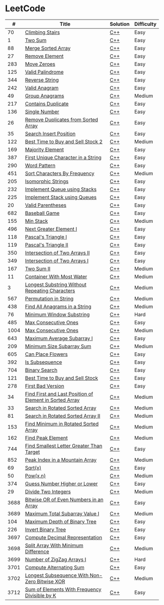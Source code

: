# LeetCode

| # | Title | Solution | Difficulty |
|---| ----- | -------- | ---------- |
|70|[Climbing Stairs](https://leetcode.com/problems/climbing-stairs) | [C++](/algorithms/c++/Climbing%20Stairs/ClimbingStairs.cpp) | Easy
|1|[Two Sum](https://leetcode.com/problems/two-sum/) | [C++](/algorithms/c++/Two%20Sum/TwoSum.cpp) | Easy
|88|[Merge Sorted Array](https://leetcode.com/problems/merge-sorted-array/) | [C++](/algorithms/c++/Merge%20Sorted%20Array/MergeSortedArray.cpp) | Easy
|27|[Remove Element](https://leetcode.com/problems/remove-element/) | [C++](/algorithms/c++/Remove%20Element/RemoveElement.cpp) | Easy
|283|[Move Zeroes](https://leetcode.com/problems/move-zeroes/) | [C++](/algorithms/c++/Move%20Zeroes/MoveZeroes.cpp) | Easy
|125|[Valid Palindrome](https://leetcode.com/problems/valid-palindrome/) | [C++](/algorithms/c%2B%2B/Valid%20Palindrome/ValidPalindrome.cpp) | Easy
|344|[Reverse String](https://leetcode.com/problems/reverse-string/) | [C++](/algorithms/c%2B%2B/Reverse%20String/ReverseString.cpp) | Easy
|242|[Valid Anagram](https://leetcode.com/problems/valid-anagram/) | [C++](/algorithms/c%2B%2B/Valid%20Anagram/ValidAnagram.cpp) | Easy
|49|[Group Anagrams](https://leetcode.com/problems/group-anagrams/) | [C++](/algorithms/c++/Group%20Anagrams/GroupAnagrams.cpp) | Medium
|217|[Contains Duplicate](https://leetcode.com/problems/contains-duplicate/) | [C++](/algorithms/c++/Contains%20Duplicate/ContainsDuplicate.cpp) | Easy
|136|[Single Number](https://leetcode.com/problems/contains-duplicate/) | [C++](/algorithms/c%2B%2B/Single%20Number/SingleNumber.cpp) | Easy
|26|[Remove Duplicates from Sorted Array](https://leetcode.com/problems/remove-duplicates-from-sorted-array/) | [C++](/algorithms/c++/Remove%20Duplicates%20from%20Sorted%20Array/RemoveDuplicatesfromSortedArray.cpp) | Easy
|35|[Search Insert Position](https://leetcode.com/problems/search-insert-position/) | [C++](/algorithms/c++/Search%20Insert%20Position/SearchInsertPosition.cpp) | Easy
|122|[Best Time to Buy and Sell Stock 2](https://leetcode.com/problems/best-time-to-buy-and-sell-stock-ii) | [C++](/algorithms/c++/Best%20Time%20to%20Buy%20and%20Sell%20Stock%202/BestTimetoBuyandSellStock2.cpp) | Medium
|169|[Majority Element](https://leetcode.com/problems/majority-element/) | [C++](/algorithms/c++/Majority%20Element/MajorityElement.cpp) | Easy
|387|[First Unique Character in a String](https://leetcode.com/problems/first-unique-character-in-a-string/description/) | [C++](/algorithms/c++/First%20Unique%20Character%20in%20a%20String/FirstUniqueCharacterinaString.cpp) | Easy
|290|[Word Pattern](https://leetcode.com/problems/word-pattern/) | [C++](/algorithms/c++/Word%20Pattern/WordPattern.cpp) | Easy
|451|[Sort Characters By Frequency](https://leetcode.com/problems/sort-characters-by-frequency/) | [C++](/algorithms/c++/Sort%20Characters%20By%20Frequency/SortCharactersByFrequency.cpp) | Medium
|205|[Isomorphic Strings](https://leetcode.com/problems/isomorphic-strings/) | [C++](/algorithms/c++/Isomorphic%20Strings/IsomorphicStrings.cpp) | Easy
|232|[Implement Queue using Stacks](https://leetcode.com/problems/implement-queue-using-stacks/) | [C++](/algorithms/c++/Implement%20Queue%20using%20Stacks/ImplementQueueusingStacks.cpp) | Easy
|225|[Implement Stack using Queues](https://leetcode.com/problems/implement-stack-using-queues/) | [C++](/algorithms/c++/Implement%20Stack%20using%20Queues/Imp) | Easy
|20|[Valid Parentheses](https://leetcode.com/problems/valid-parentheses/) | [C++](/algorithms/c++/Valid%20Parentheses/ValidParentheses.cpp) | Easy
|682|[Baseball Game](https://leetcode.com/problems/baseball-game/) | [C++](/algorithms/c++/Baseball%20Game/BaseballGame.cpp) | Easy
|155|[Min Stack](https://leetcode.com/problems/min-stack/) | [C++](/algorithms/c++/Min%20Stack/MinStack.cpp) | Medium
|496|[Next Greater Element I](https://leetcode.com/problems/next-greater-element-i/) | [C++](/algorithms/c%2B%2B/Next%20Greater%20Element%20I/NextGreaterElementI.cpp) | Easy
|118|[Pascal's Triangle I](https://leetcode.com/problems/pascals-triangle/) | [C++](/algorithms/c++/Pascal's%20Triangle%20I/Pascal'sTriangleI.cpp) | Easy
|119|[Pascal's Triangle II](https://leetcode.com/problems/pascals-triangle-ii/) | [C++](/algorithms/c++/Pascal's%20Triangle%20II/Pascal'sTriangleII.cpp) | Easy
|350|[Intersection of Two Arrays II](https://leetcode.com/problems/intersection-of-two-arrays-ii/) | [C++](/algorithms/c++/Intersection%20of%20Two%20Arrays%20II/IntersectionofTwoArraysII.cpp) | Easy
|349|[Intersection of Two Arrays I](https://leetcode.com/problems/intersection-of-two-arrays/) | [C++](/algorithms/c++/Intersection%20of%20Two%20Arrays%20I/IntersectionofTwoArraysI.cpp) | Easy
|167|[Two Sum II](https://leetcode.com/problems/two-sum-ii-input-array-is-sorted/) | [C++](/algorithms/c++/Two%20Sum%20II/TwoSumII.cpp) | Medium
|11|[Container With Most Water](https://leetcode.com/problems/container-with-most-water/) | [C++](/algorithms/c++/Container%20With%20Most%20Water/ContainerWithMostWater.cpp) | Medium
|3|[Longest Substring Without Repeating Characters](https://leetcode.com/problems/longest-substring-without-repeating-characters/) | [C++](/algorithms/c++/Longest%20Substring%20Without%20Repeating%20Characters/LongestSubstringWithoutRepeatingCharacters.cpp) | Medium
|567|[Permutation in String](https://leetcode.com/problems/permutation-in-string/) | [C++](/algorithms/c++/Permutation%20in%20String/PermutationinString.cpp) | Medium
|438|[Find All Anagrams in a String](https://leetcode.com/problems/find-all-anagrams-in-a-string/) | [C++](/algorithms/c++/Find%20All%20Anagrams%20in%20a%20String/FindAllAnagramsinaString.cpp) | Medium
|76|[Minimum Window Substring](https://leetcode.com/problems/minimum-window-substring/) | [C++](/algorithms/c++/Minimum%20Window%20Substring/MinimumWindowSubstring.cpp) | Hard
|485|[Max Consecutive Ones](https://leetcode.com/problems/max-consecutive-ones/) | [C++](/algorithms/c++/Max%20Consecutive%20Ones/MaxConsecutiveOnes.cpp) | Easy
|1004|[Max Consecutive Ones](https://leetcode.com/problems/max-consecutive-ones-iii/) | [C++](/algorithms/c++/Max%20Consecutive%20Ones%20III/MaxConsecutiveOnesIII.cpp) | Medium
|643|[Maximum Average Subarray I](https://leetcode.com/problems/maximum-average-subarray-i/) | [C++](/algorithms/c++/Maximum%20Average%20Subarray%20I/MaximumAverageSubarrayI.cpp) | Easy
|209|[Minimum Size Subarray Sum](https://leetcode.com/problems/minimum-size-subarray-sum/) | [C++](/algorithms/c++/Minimum%20Size%20Subarray%20Sum/MinimumSizeSubarraySum.cpp) | Medium
|605|[Can Place Flowers](https://leetcode.com/problems/can-place-flowers/) | [C++](/algorithms/c++/Can%20Place%20Flowers/CanPlaceFlowers.cpp) | Easy
|392|[Is Subsequence](https://leetcode.com/problems/is-subsequence/) | [C++](/algorithms/c++/Is%20Subsequence/IsSubsequence.cpp) | Easy
|704|[Binary Search](https://leetcode.com/problems/binary-search/) | [C++](/algorithms/c++/Binary%20Search/BinarySearch.cpp) | Easy
|121|[Best Time to Buy and Sell Stock](https://leetcode.com/problems/best-time-to-buy-and-sell-stock/) | [C++](/algorithms/c++/Best%20Time%20to%20Buy%20and%20Sell%20Stock/BestTimetoBuyandSellStock.cpp) | Easy
|278|[First Bad Version](https://leetcode.com/problems/first-bad-version/) | [C++](/algorithms/c++/First%20Bad%20Version/FirstBadVersion.cpp) | Easy
|34|[Find First and Last Position of Element in Sorted Array](https://leetcode.com/problems/find-first-and-last-position-of-element-in-sorted-array/) | [C++](/algorithms/c++/Find%20First%20and%20Last%20Position%20of%20Element%20in%20Sorted%20Array/FindFirstandLastPositionofElementinSortedArray.cpp) | Medium
|33|[Search in Rotated Sorted Array](https://leetcode.com/problems/search-in-rotated-sorted-array/) | [C++](/algorithms/c++/Search%20in%20Rotated%20Sorted%20Array/SearchinRotatedSortedArray.cpp) | Medium
|81|[Search in Rotated Sorted Array II](https://leetcode.com/problems/search-in-rotated-sorted-array-ii/) | [C++](/algorithms/c%2B%2B/Search%20in%20Rotated%20Sorted%20Array%20II/SearchinRotatedSortedArrayII.cpp) | Medium
|153|[Find Minimum in Rotated Sorted Array](https://leetcode.com/problems/find-minimum-in-rotated-sorted-array/) | [C++](/algorithms/c++/Find%20Minimum%20in%20Rotated%20Sorted%20Array/FindMinimuminRotatedSortedArray.cpp) | Medium
|162|[Find Peak Element](https://leetcode.com/problems/find-peak-element/) | [C++](/algorithms/c++/Find%20Peak%20Element/FindPeakElement.cpp) | Medium
|744|[Find Smallest Letter Greater Than Target](https://leetcode.com/problems/find-smallest-letter-greater-than-target/) | [C++](/algorithms/c++/Find%20Smallest%20Letter%20Greater%20Than%20Target/FindSmallestLetterGreaterThanTarget.cpp) | Easy
|852|[Peak Index in a Mountain Array](https://leetcode.com/problems/peak-index-in-a-mountain-array/) | [C++](/algorithms/c++/Peak%20Index%20in%20a%20Mountain%20Array/PeakIndexinaMountainArray.cpp) | Medium
|69|[Sqrt(x)](https://leetcode.com/problems/sqrtx/) | [C++](/algorithms/c++/Sqrt(x)/Sqrt(x).cpp) | Easy
|50|[Pow(x,n)](https://leetcode.com/problems/powx-n/) | [C++](/algorithms/c++/Pow(x,n)/Pow(x,n).cpp) | Medium
|374|[Guess Number Higher or Lower](https://leetcode.com/problems/guess-number-higher-or-lower/) | [C++](/algorithms/c++/Guess%20Number%20Higher%20or%20Lower/GuessNumberHigherorLower.cpp) | Easy
|29|[Divide Two Integers](https://leetcode.com/problems/divide-two-integers/) | [C++](/algorithms/c++/Divide%20Two%20Integers/DivideTwoIntegers.cpp) | Medium
|3688|[Bitwise OR of Even Numbers in an Array](https://leetcode.com/problems/bitwise-or-of-even-numbers-in-an-array/) | [C++](/algorithms/c++/Bitwise%20OR%20of%20Even%20Numbers%20in%20an%20Array/BitwiseORofEvenNumbersinanArray.cpp) | Easy
|3689|[Maximum Total Subarray Value I](https://leetcode.com/problems/maximum-total-subarray-value-i/) | [C++](/algorithms/c++/Maximum%20Total%20Subarray%20Value%20I/MaximumTotalSubarrayValueI.cpp) | Medium
|104|[Maximum Depth of Binary Tree](https://leetcode.com/problems/maximum-depth-of-binary-tree/) | [C++](/algorithms/c++/Maximum%20Depth%20of%20Binary%20Tree/MaximumDepthofBinaryTree.cpp) | Easy
|226|[Invert Binary Tree](https://leetcode.com/problems/invert-binary-tree/) | [C++](/algorithms/c%2B%2B/Invert%20Binary%20Tree/InvertBinaryTree.cpp) | Easy
|3697|[Compute Decimal Representation](https://leetcode.com/problems/compute-decimal-representation/) | [C++](/algorithms/c++/Compute%20Decimal%20Representation/ComputeDecimalRepresentation.cpp) | Easy
|3698|[Split Array With Minimum Difference](https://leetcode.com/problems/split-array-with-minimum-difference/) | [C++](/algorithms/c++/Split%20Array%20With%20Minimum%20Difference/SplitArrayWithMinimumDifference.cpp) | Medium
|3699|[Number of ZigZag Arrays I](https://leetcode.cn/problems/number-of-zigzag-arrays-i/) | [C++](/algorithms/c++/Number%20of%20ZigZag%20Arrays%20I/NumberofZigZagArraysI.cpp) | Hard
|3701|[Compute Alternating Sum](https://leetcode.com/problems/compute-alternating-sum/) | [C++](/algorithms/c++/Compute%20Alternating%20Sum/ComputeAlternatingSum.cpp) | Easy
|3702|[Longest Subsequence With Non-Zero Bitwise XOR](https://leetcode.com/problems/longest-subsequence-with-non-zero-bitwise-xor/) | [C++](/algorithms/c++/Longest%20Subsequence%20With%20Non-Zero%20Bitwise%20XOR/LongestSubsequenceWithNon-ZeroBitwiseXOR.cpp) | Medium
|3712|[Sum of Elements With Frequency Divisible by K](https://leetcode.com/problems/sum-of-elements-with-frequency-divisible-by-k/) | [C++](/algorithms/c++/Sum%20of%20Elements%20With%20Frequency%20Divisible%20by%20K/SumofElementsWithFrequencyDivisiblebyK.cpp) | Easy
